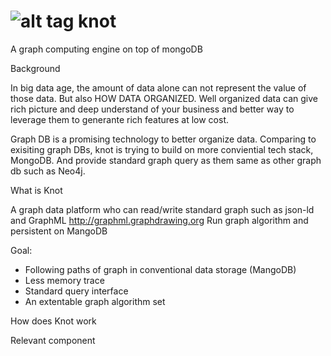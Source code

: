 ![alt tag](http://spirtfire.com/res/img/knot.png)
knot
====

A graph computing engine on top of mongoDB

Background

In big data age, the amount of data alone can not represent the value of those data. But also HOW DATA ORGANIZED. 
Well organized data can give rich picture and deep understand of your business and better way to leverage them to generante  rich features at low cost.  

Graph DB is a promising technology to better organize data. Comparing to exisiting graph DBs, knot is trying to build on more conviential tech stack, MongoDB. And provide standard graph query as them same as other graph db such as Neo4j. 

What is Knot

A graph data platform who can read/write standard graph such as json-ld and GraphML http://graphml.graphdrawing.org
Run graph algorithm and persistent on MangoDB

Goal:
  * Following paths of graph in conventional data storage (MangoDB)
  * Less memory trace
  * Standard query interface
  * An extentable graph algorithm set

How does Knot work

Relevant component
  
